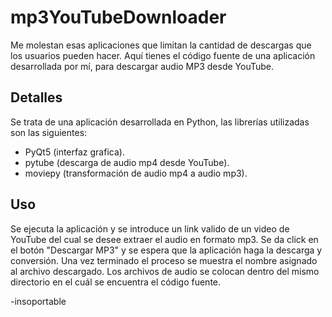 # mp3YouTubeDownloader
Me molestan esas aplicaciones que limitan la cantidad de descargas que los usuarios pueden hacer. Aquí tienes el código fuente de una aplicación desarrollada por mí, para descargar audio MP3 desde YouTube.

## Detalles
Se trata de una aplicación desarrollada en Python, las librerías utilizadas son las siguientes:
  - PyQt5 (interfaz grafica).
  - pytube (descarga de audio mp4 desde YouTube).
  - moviepy (transformación de audio mp4 a audio mp3).
  
  ## Uso
Se ejecuta la aplicación y se introduce un link valido de un video de YouTube del cual se desee extraer el audio en formato mp3. Se da click en el botón "Descargar MP3" y se espera que la aplicación haga la descarga y conversión. Una vez terminado el proceso se muestra el nombre asignado al archivo descargado. Los archivos de audio se colocan dentro del mismo directorio en el cuál se encuentra el código fuente.

-insoportable
